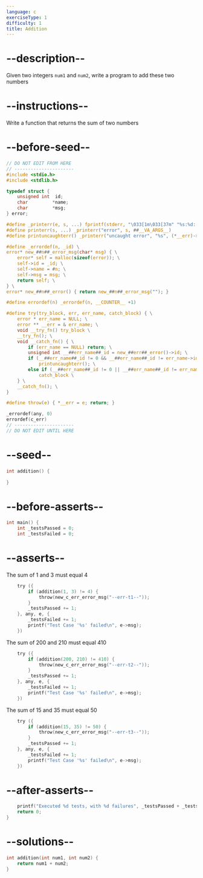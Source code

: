 ```yaml
---
language: c
exerciseType: 1
difficulty: 1
title: Addition
---
```


# --description--

Given two integers `num1` and `num2`, write a program to add these two numbers

# --instructions--

Write a function that returns the sum of two numbers

# --before-seed--

```c
// DO NOT EDIT FROM HERE
// ----------------------
#include <stdio.h>
#include <stdlib.h>

typedef struct {
    unsigned int  id;
    char         *name;
    char         *msg;
} error;

#define _printerr(e, s, ...) fprintf(stderr, "\033[1m\033[37m" "%s:%d: " "\033[1m\033[31m" e ":" "\033[1m\033[37m" " ‘%s_error’ " "\033[0m" s "\n", __FILE__, __LINE__, (*__err)->name, ##__VA_ARGS__)
#define printerr(s, ...) _printerr("error", s, ##__VA_ARGS__)
#define printuncaughterr() _printerr("uncaught error", "%s", (*__err)->msg)

#define _errordef(n, _id) \
error* new_##n##_error_msg(char* msg) { \
    error* self = malloc(sizeof(error)); \
    self->id = _id; \
    self->name = #n; \
    self->msg = msg; \
    return self; \
} \
error* new_##n##_error() { return new_##n##_error_msg(""); }

#define errordef(n) _errordef(n, __COUNTER__ +1)

#define try(try_block, err, err_name, catch_block) { \
    error * err_name = NULL; \
    error ** __err = & err_name; \
    void __try_fn() try_block \
    __try_fn(); \
    void __catch_fn() { \
        if (err_name == NULL) return; \
        unsigned int __##err_name##_id = new_##err##_error()->id; \
        if (__##err_name##_id != 0 && __##err_name##_id != err_name->id) \
            printuncaughterr(); \
        else if (__##err_name##_id != 0 || __##err_name##_id != err_name->id) \
            catch_block \
    } \
    __catch_fn(); \
}

#define throw(e) { *__err = e; return; }

_errordef(any, 0)
errordef(c_err)
// ----------------------
// DO NOT EDIT UNTIL HERE
```

# --seed--

```c
int addition() {
    
}
```

# --before-asserts--

```c
int main() {
    int _testsPassed = 0;
    int _testsFailed = 0;
```

# --asserts--

The sum of 1 and 3 must equal 4

```c
    try ({
        if (addition(1, 3) != 4) {
            throw(new_c_err_error_msg("--err-t1--"));
        }
        _testsPassed += 1;
    }, any, e, {
        _testsFailed += 1;
        printf("Test Case '%s' failed\n", e->msg);
    })
```

The sum of 200 and 210 must equal 410

```c
    try ({
        if (addition(200, 210) != 410) {
            throw(new_c_err_error_msg("--err-t2--"));
        }
        _testsPassed += 1;
    }, any, e, {
        _testsFailed += 1;
        printf("Test Case '%s' failed\n", e->msg);
    })
```

The sum of 15 and 35 must equal 50

```c
    try ({
        if (addition(15, 35) != 50) {
            throw(new_c_err_error_msg("--err-t3--"));
        }
        _testsPassed += 1;
    }, any, e, {
        _testsFailed += 1;
        printf("Test Case '%s' failed\n", e->msg);
    })
```

# --after-asserts--

```c
    printf("Executed %d tests, with %d failures", _testsPassed + _testsFailed, _testsFailed);
    return 0;
}
```

# --solutions--

```c
int addition(int num1, int num2) {
    return num1 + num2;
}
```
